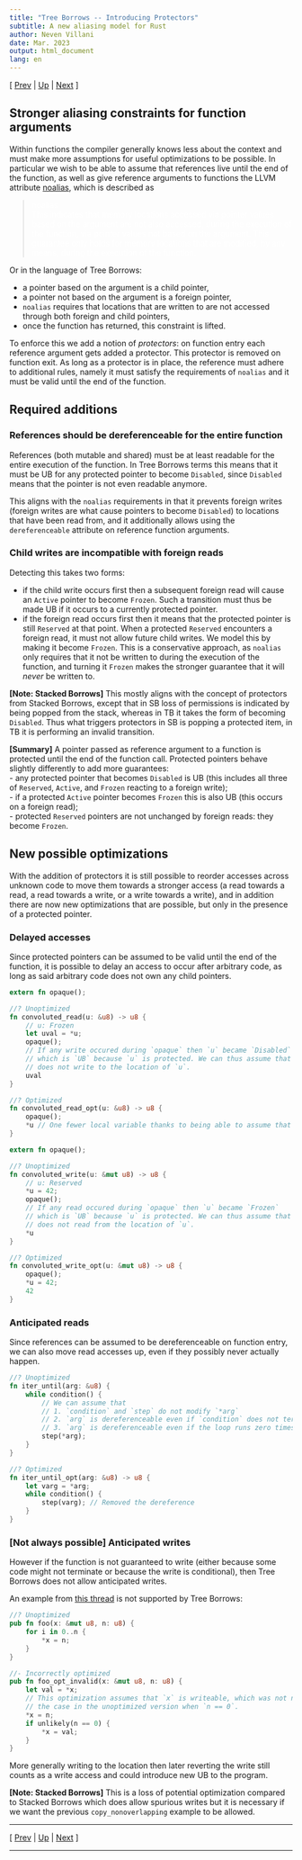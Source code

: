 ```yaml
---
title: "Tree Borrows -- Introducing Protectors"
subtitle: A new aliasing model for Rust
author: Neven Villani
date: Mar. 2023
output: html_document
lang: en
---
```


\[ [Prev](shared.html) | [Up](index.html) | [Next](interiormut.html) \]

## Stronger aliasing constraints for function arguments

Within functions the compiler generally knows less about the context and must
make more assumptions for useful optimizations to be possible. In particular
we wish to be able to assume that references live until the end of the function,
as well as give reference arguments to functions the LLVM attribute
[noalias](https://llvm.org/docs/LangRef.html#noalias), which is described as

> <span style="color:white"> noalias <br>
This indicates that memory locations accessed via pointer values based on the argument
are not also accessed, during the execution of the function, via pointer values not based on the argument.
This guarantee only holds for memory locations that are modified, by any means, during the execution of the function.
</span>

Or in the language of Tree Borrows:

- a pointer based on the argument is a child pointer,
- a pointer not based on the argument is a foreign pointer,
- `noalias` requires that locations that are written to are not accessed through both
foreign and child pointers,
- once the function has returned, this constraint is lifted.

To enforce this we add a notion of _protectors_: on function entry each reference
argument gets added a protector. This protector is removed on function exit.
As long as a protector is in place, the reference must adhere to additional rules,
namely it must satisfy the requirements of `noalias` and it must be valid until
the end of the function.

## Required additions

### References should be dereferenceable for the entire function

References (both mutable and shared) must be at least readable for the entire
execution of the function.
In Tree Borrows terms this means that it must be UB for any protected pointer
to become `Disabled`, since `Disabled` means that the pointer is not even
readable anymore.

This aligns with the `noalias` requirements in that it prevents foreign
writes (foreign writes are what cause pointers to become `Disabled`) to locations
that have been read from, and it additionally allows using the `dereferenceable`
attribute on reference function arguments.

### Child writes are incompatible with foreign reads

Detecting this takes two forms:

- if the child write occurs first then a subsequent foreign read will cause
  an `Active` pointer to become `Frozen`. Such a transition must thus be made
  UB if it occurs to a currently protected pointer.
- if the foreign read occurs first then it means that the protected pointer
  is still `Reserved` at that point. When a protected `Reserved` encounters
  a foreign read, it must not allow future child writes. We model this by
  making it become `Frozen`. This is a conservative approach, as `noalias`
  only requires that it not be written to during the execution of the function,
  and turning it `Frozen` makes the stronger guarantee that it will _never_
  be written to.

> <span class="sbnote">
**[Note: Stacked Borrows]** This mostly aligns with the concept of protectors from Stacked Borrows,
except that in SB loss of permissions is indicated by being popped from the stack,
whereas in TB it takes the form of becoming `Disabled`. Thus what triggers
protectors in SB is popping a protected item, in TB it is performing an invalid
transition.
</span>

> <span class="tldr">
**[Summary]**
A pointer passed as reference argument to a function is protected until the
end of the function call. Protected pointers behave slightly differently to
add more guarantees:
<br>- any protected pointer that becomes `Disabled` is UB (this includes all three
  of `Reserved`, `Active`, and `Frozen` reacting to a foreign write);
<br>- if a protected `Active` pointer becomes `Frozen` this is also UB (this occurs
  on a foreign read);
<br>- protected `Reserved` pointers are not unchanged by foreign reads: they become
  `Frozen`.
</span>

## New possible optimizations

With the addition of protectors it is still possible to reorder accesses across
unknown code to move them towards a stronger access (a read towards a read,
a read towards a write, or a write towards a write), and in addition there
are now new optimizations that are possible, but only in the presence of a
protected pointer.

### Delayed accesses

Since protected pointers can be assumed to be valid until the end of the function,
it is possible to delay an access to occur after arbitrary code, as long as
said arbitrary code does not own any child pointers.

```rs
extern fn opaque();

//? Unoptimized
fn convoluted_read(u: &u8) -> u8 {
    // u: Frozen
    let uval = *u;
    opaque();
    // If any write occured during `opaque` then `u` became `Disabled`
    // which is `UB` because `u` is protected. We can thus assume that `opaque`
    // does not write to the location of `u`.
    uval
}

//? Optimized
fn convoluted_read_opt(u: &u8) -> u8 {
    opaque();
    *u // One fewer local variable thanks to being able to assume that `*u` is unchanged
}
```

```rs
extern fn opaque();

//? Unoptimized
fn convoluted_write(u: &mut u8) -> u8 {
    // u: Reserved
    *u = 42;
    opaque();
    // If any read occured during `opaque` then `u` became `Frozen`
    // which is `UB` because `u` is protected. We can thus assume that `opaque`
    // does not read from the location of `u`.
    *u
}

//? Optimized
fn convoluted_write_opt(u: &mut u8) -> u8 {
    opaque();
    *u = 42;
    42
}
```


### Anticipated reads

Since references can be assumed to be dereferenceable on function entry,
we can also move read accesses up, even if they possibly never actually happen.

```rust
//? Unoptimized
fn iter_until(arg: &u8) {
    while condition() {
        // We can assume that
        // 1. `condition` and `step` do not modify `*arg`
        // 2. `arg` is dereferenceable even if `condition` does not terminate
        // 3. `arg` is dereferenceable even if the loop runs zero times
        step(*arg);
    }
}

//? Optimized
fn iter_until_opt(arg: &u8) -> u8 {
    let varg = *arg;
    while condition() {
        step(varg); // Removed the dereference
    }
}
```

### [Not always possible] Anticipated writes

However if the function is not guaranteed to write (either because some code might not terminate
or because the write is conditional), then Tree Borrows does not allow anticipated writes.

An example from [this thread](https://rust-lang.zulipchat.com/#narrow/stream/136281-t-opsem/topic/can.20.26mut.20just.20always.20be.20two-phase/near/307569740)
is not supported by Tree Borrows:

```rust
//? Unoptimized
pub fn foo(x: &mut u8, n: u8) {
    for i in 0..n {
        *x = n;
    }
}

//- Incorrectly optimized
pub fn foo_opt_invalid(x: &mut u8, n: u8) {
    let val = *x;
    // This optimization assumes that `x` is writeable, which was not necessarily
    // the case in the unoptimized version when `n == 0`.
    *x = n;
    if unlikely(n == 0) {
        *x = val;
    }
}
```

More generally writing to the location then later reverting the write still counts as
a write access and could introduce new UB to the program.

> <span class="sbnote">
**[Note: Stacked Borrows]**
This is a loss of potential optimization compared to Stacked Borrows which does allow
spurious writes but it is necessary if we want the previous `copy_nonoverlapping` example
to be allowed.
</span>


---

\[ [Prev](shared.html) | [Up](index.html) | [Next](interiormut.html) \]

---
